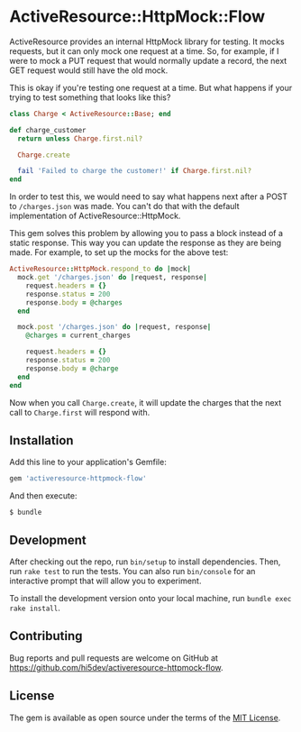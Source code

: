 # ActiveResource::HttpMock::Flow

ActiveResource provides an internal HttpMock library for testing. It mocks
requests, but it can only mock one request at a time. So, for example, if I
were to mock a PUT request that would normally update a record, the next GET
request would still have the old mock.

This is okay if you're testing one request at a time. But what happens if your
trying to test something that looks like this?

```ruby
class Charge < ActiveResource::Base; end

def charge_customer
  return unless Charge.first.nil?

  Charge.create

  fail 'Failed to charge the customer!' if Charge.first.nil?
end
```

In order to test this, we would need to say what happens next after a POST to
`/charges.json` was made. You can't do that with the default implementation of
ActiveResource::HttpMock.

This gem solves this problem by allowing you to pass a block instead of a
static response. This way you can update the response as they are being made.
For example, to set up the mocks for the above test:

```ruby
ActiveResource::HttpMock.respond_to do |mock|
  mock.get '/charges.json' do |request, response|
    request.headers = {}
    response.status = 200
    response.body = @charges
  end

  mock.post '/charges.json' do |request, response|
    @charges = current_charges

    request.headers = {}
    response.status = 200
    response.body = @charge
  end
end
```

Now when you call `Charge.create`, it will update the charges that the next
call to `Charge.first` will respond with.

## Installation

Add this line to your application's Gemfile:

```ruby
gem 'activeresource-httpmock-flow'
```

And then execute:

    $ bundle

## Development

After checking out the repo, run `bin/setup` to install dependencies. Then,
run `rake test` to run the tests. You can also run `bin/console` for an
interactive prompt that will allow you to experiment.

To install the development version onto your local machine, run
`bundle exec rake install`.

## Contributing

Bug reports and pull requests are welcome on GitHub at
https://github.com/hi5dev/activeresource-httpmock-flow.


## License

The gem is available as open source under the terms of the
[MIT License](http://opensource.org/licenses/MIT).
